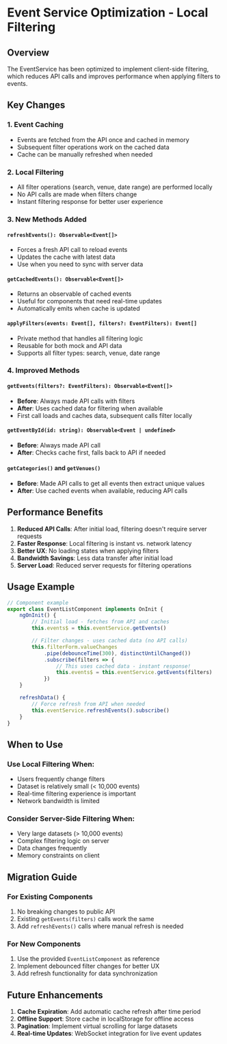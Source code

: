 # Event Service Optimization - Local Filtering

## Overview

The EventService has been optimized to implement client-side filtering, which reduces API calls and improves performance when applying filters to events.

## Key Changes

### 1. Event Caching

- Events are fetched from the API once and cached in memory
- Subsequent filter operations work on the cached data
- Cache can be manually refreshed when needed

### 2. Local Filtering

- All filter operations (search, venue, date range) are performed locally
- No API calls are made when filters change
- Instant filtering response for better user experience

### 3. New Methods Added

#### `refreshEvents(): Observable<Event[]>`

- Forces a fresh API call to reload events
- Updates the cache with latest data
- Use when you need to sync with server data

#### `getCachedEvents(): Observable<Event[]>`

- Returns an observable of cached events
- Useful for components that need real-time updates
- Automatically emits when cache is updated

#### `applyFilters(events: Event[], filters?: EventFilters): Event[]`

- Private method that handles all filtering logic
- Reusable for both mock and API data
- Supports all filter types: search, venue, date range

### 4. Improved Methods

#### `getEvents(filters?: EventFilters): Observable<Event[]>`

- **Before**: Always made API calls with filters
- **After**: Uses cached data for filtering when available
- First call loads and caches data, subsequent calls filter locally

#### `getEventById(id: string): Observable<Event | undefined>`

- **Before**: Always made API call
- **After**: Checks cache first, falls back to API if needed

#### `getCategories()` and `getVenues()`

- **Before**: Made API calls to get all events then extract unique values
- **After**: Use cached events when available, reducing API calls

## Performance Benefits

1. **Reduced API Calls**: After initial load, filtering doesn't require server requests
2. **Faster Response**: Local filtering is instant vs. network latency
3. **Better UX**: No loading states when applying filters
4. **Bandwidth Savings**: Less data transfer after initial load
5. **Server Load**: Reduced server requests for filtering operations

## Usage Example

```typescript
// Component example
export class EventListComponent implements OnInit {
    ngOnInit() {
        // Initial load - fetches from API and caches
        this.events$ = this.eventService.getEvents()

        // Filter changes - uses cached data (no API calls)
        this.filterForm.valueChanges
            .pipe(debounceTime(300), distinctUntilChanged())
            .subscribe(filters => {
                // This uses cached data - instant response!
                this.events$ = this.eventService.getEvents(filters)
            })
    }

    refreshData() {
        // Force refresh from API when needed
        this.eventService.refreshEvents().subscribe()
    }
}
```

## When to Use

### Use Local Filtering When:

- Users frequently change filters
- Dataset is relatively small (< 10,000 events)
- Real-time filtering experience is important
- Network bandwidth is limited

### Consider Server-Side Filtering When:

- Very large datasets (> 10,000 events)
- Complex filtering logic on server
- Data changes frequently
- Memory constraints on client

## Migration Guide

### For Existing Components

1. No breaking changes to public API
2. Existing `getEvents(filters)` calls work the same
3. Add `refreshEvents()` calls where manual refresh is needed

### For New Components

1. Use the provided `EventListComponent` as reference
2. Implement debounced filter changes for better UX
3. Add refresh functionality for data synchronization

## Future Enhancements

1. **Cache Expiration**: Add automatic cache refresh after time period
2. **Offline Support**: Store cache in localStorage for offline access
3. **Pagination**: Implement virtual scrolling for large datasets
4. **Real-time Updates**: WebSocket integration for live event updates
